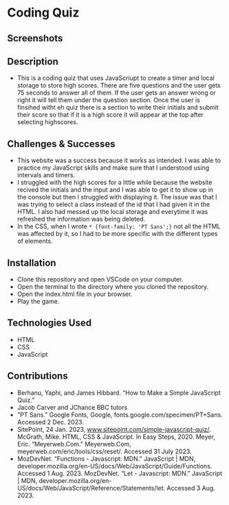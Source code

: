 # Coding Quiz
## Screenshots 
## Description
- This is a coding quiz that uses JavaScriupt to create a timer and local storage to store high scores. There are five questions and the user gets 75 seconds to answer all of them. If the user gets an answer wrong or right it will tell them under the question section. Once the user is finsihed witht eh quiz there is a section to write their initials and submit their score so that if it is a high score it will appear at the top after selecting highscores. 
## Challenges & Successes
- This website was a success because it works as intended. I was able to practice my JavaScript skills and make sure that I understood using intervals and timers. 
- I struggled with the high scores for a little while because the website recived the initials and the input and I was able to get it to show up in the console but then I struggled with displaying it. The issue was that I was trying to select a class instead of the id that I had given it in the HTML. I also had messed up the local storage and everytime it was refreshed the information was being deleted.
- In the CSS, when I wrote `* {font-family: 'PT Sans';}` not all the HTML was affected by it, so I had to be more specific with the different types of elements.
## Installation
- Clone this repository and open VSCode on your computer.
- Open the terminal to the directory where you cloned the repository.
- Open the index.html file in your browser.
- Play the game.
## Technologies Used
- HTML
- CSS
- JavaScript
## Contributions
- Berhanu, Yaphi, and James Hibbard. “How to Make a Simple JavaScript Quiz.” 
- Jacob Carver and JChance BBC tutors
- “PT Sans.” Google Fonts, Google, fonts.google.com/specimen/PT+Sans. Accessed 2 Dec. 2023. 
- SitePoint, 24 Jan. 2023, www.sitepoint.com/simple-javascript-quiz/. McGrath, Mike. HTML, CSS & JavaScript. In Easy Steps, 2020. Meyer, Eric. “Meyerweb.Com.” Meyerweb.Com, meyerweb.com/eric/tools/css/reset/. Accessed 31 July 2023. 
- MozDevNet. “Functions - Javascript: MDN.” JavaScript | MDN, developer.mozilla.org/en-US/docs/Web/JavaScript/Guide/Functions. Accessed 1 Aug. 2023. MozDevNet. “Let - Javascript: MDN.” JavaScript | MDN, developer.mozilla.org/en-US/docs/Web/JavaScript/Reference/Statements/let. Accessed 3 Aug. 2023.